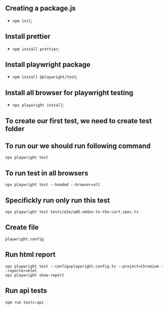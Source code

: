 ## Creating a package.js

- `npm init`;

## Install prettier

- `npm install prettier`;

## Install playwright package

- `npm install @playwright/test`;

## Install all browser for playwright testing

- `npx playwright install`;

## To create our first test, we need to create test folder

## To run our we should run following command

`npx playwright test`

## To run test in all browsers

`npx playwright test --headed --browser=all`

## Specifickly run only run this test

`npx playwright test tests/e2e/add-addon-to-the-cart.spec.ts`

## Create file

`playwright.config`

## Run html report

`npx playwright test --config=playwright.config.ts --project=Chromium --reporter=html`  
`npx playwright show-report`

## Run api tests

`npm run tests:api`
